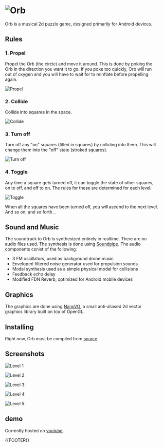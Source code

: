 # ![Orb](img/logo.png)
Orb is a musical 2d puzzle game, designed primarily for Android devices. 

## Rules
### 1. Propel
Propel the Orb (the circle) and move it around. This is done by poking the
Orb in the direction you want it to go. If you poke too quickly, Orb will
run out of oxygen and you will have to wait for to reinflate before propelling
again.

![Propel](img/rule_propel.png)
### 2. Collide
Collide into squares in the space. 

![Collide](img/rule_collide.png)
### 3. Turn off
Turn off any "on" squares (filled in squares) by colliding into them. This
will change them into the "off" state (stroked squares). 

![Turn off](img/rule_turnoff.png)
### 4. Toggle
Any time a square gets turned off, it can toggle the state of other 
squares, on to off, and off to on. The rules for these are determined for
each level.

![Toggle](img/rule_toggle.png)


When all the squares have been turned off, you will ascend to the next level.
And so on, and so forth...

## Sound and Music

The soundtrack to Orb is synthesized entirely in realtime.  There are no
audio files used. The synthesis is done using
[Soundpipe](https://pbat.ch/proj/soundpipe.html). The audio components conist of the following:

- 3 FM oscillators, used as background drone music
- Enveloped filtered noise generator used for propulsion sounds
- Modal synthesis used as a simple physical model for collisions
- Feedback echo delay
- Modified FDN Reverb, optimized for Android mobile devices

## Graphics

The graphics are done using [NanoVG](https://github.com/memononen/nanovg),
a small anti-aliased 2d vector graphics library built on top of OpenGL. 


## Installing
Right now, Orb must be compiled from
[source](http://git.sr.ht/~pbatch/orb).

## Screenshots

![Level 1](img/small/orblevel1.png)

![Level 2](img/small/orblevel2.png)

![Level 3](img/small/orblevel3.png)

![Level 4](img/small/orblevel4.png)

![Level 5](img/small/orblevel5.png)

## demo

Currently hosted on [youtube](https://www.youtube.com/embed/Q3QjTMByalk).

{{FOOTER}}
